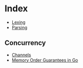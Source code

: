 # Index

- [Lexing](lexmachine)
- [Parsing](lexmachine)

## Concurrency

- [Channels](https://go101.org/article/channel.html)
- [Memory Order Guarantees in Go](https://go101.org/article/memory-model.html)

